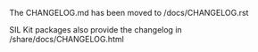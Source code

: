 The CHANGELOG.md has been moved to /docs/CHANGELOG.rst

SIL Kit packages also provide the changelog in /share/docs/CHANGELOG.html 
